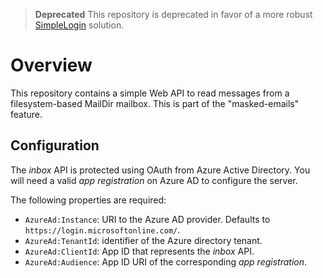> **Deprecated** This repository is deprecated in favor of a more robust [SimpleLogin](https://simplelogin.io/) solution.

# Overview

This repository contains a simple Web API to read messages from a filesystem-based MailDir mailbox.
This is part of the "masked-emails" feature.

## Configuration

The *inbox* API is protected using OAuth from Azure Active Directory.
You will need a valid *app registration* on Azure AD to configure the server.

The following properties are required:

- `AzureAd:Instance`: URI to the Azure AD provider. Defaults to `https://login.microsoftonline.com/`.
- `AzureAd:TenantId`: identifier of the Azure directory tenant.
- `AzureAd:ClientId`: App ID that represents the *inbox* API.
- `AzureAd:Audience`: App ID URI of the corresponding *app registration*.
